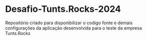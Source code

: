 # Desafio-Tunts.Rocks-2024
Repositório criado para disponibilizar o codigo fonte e demais configurações da aplicação desenvolvida para o teste da empresa Tunts.Rocks
